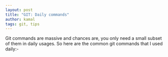 ```yaml
---
layout: post
title: "GIT: Daily commands"
author: kamal
tags: git, tips
---
```


Git commands are massive and chances are, you only need a small subset of them in daily usages. So here are the common git commands that I used daily:-

